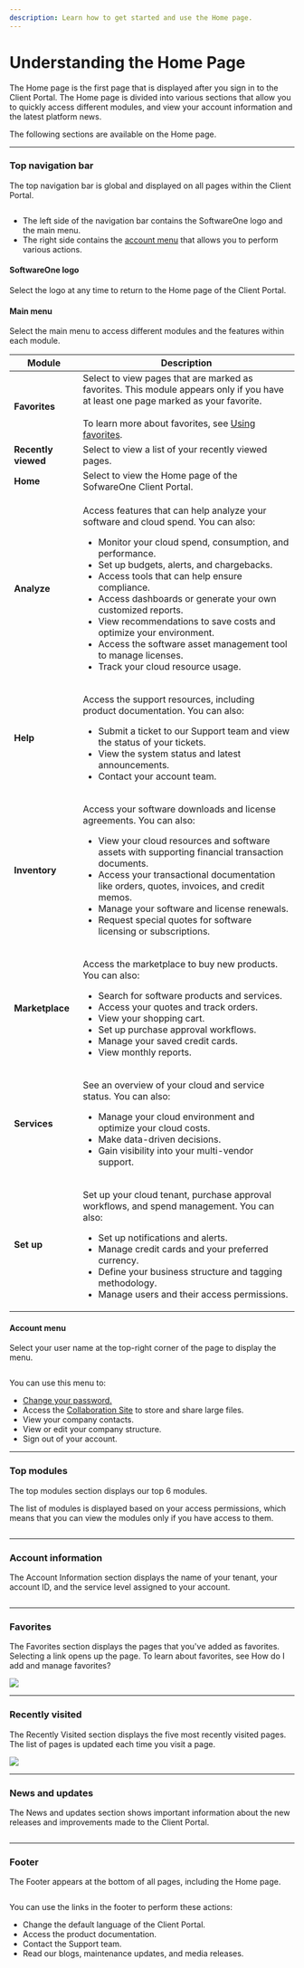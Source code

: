```yaml
---
description: Learn how to get started and use the Home page.
---
```


# Understanding the Home Page

The Home page is the first page that is displayed after you sign in to the Client Portal. The Home page is divided into various sections that allow you to quickly access different modules, and view your account information and the latest platform news.&#x20;

The following sections are available on the Home page.

***

### Top navigation bar

The top navigation bar is global and displayed on all pages within the Client Portal.

<div align="left">

<figure><img src=".gitbook/assets/image (40) (1) (1).png" alt=""><figcaption></figcaption></figure>

</div>

* The left side of the navigation bar contains the SoftwareOne logo and the main menu.
* The right side contains the [account menu](<README (1).md#your-profile-menu>) that allows you to perform various actions.

#### SoftwareOne logo

Select the logo at any time to return to the Home page of the Client Portal.

#### Main menu

Select the main menu to access different modules and the features within each module.&#x20;

<table data-full-width="false"><thead><tr><th>Module</th><th>Description</th></tr></thead><tbody><tr><td><strong>Favorites</strong></td><td>Select to view pages that are marked as favorites. This module appears only if you have at least one page marked as your favorite.<br><br>To learn more about favorites, see <a href="getting-started/using-favorites.md">Using favorites</a>.</td></tr><tr><td><strong>Recently viewed</strong></td><td>Select to view a list of your recently viewed pages.</td></tr><tr><td><strong>Home</strong></td><td>Select to view the Home page of the SofwareOne Client Portal.</td></tr><tr><td><strong>Analyze</strong></td><td><p>Access features that can help analyze your software and cloud spend. You can also:</p><ul><li>Monitor your cloud spend, consumption, and performance.</li><li>Set up budgets, alerts, and chargebacks.</li><li>Access tools that can help ensure compliance.</li><li>Access dashboards or generate your own customized reports.</li><li>View recommendations to save costs and optimize your environment.</li><li>Access the software asset management tool to manage licenses.</li><li>Track your cloud resource usage.</li></ul></td></tr><tr><td><strong>Help</strong></td><td><p>Access the support resources, including product documentation. You can also:</p><ul><li>Submit a ticket to our Support team and view the status of your tickets.</li><li>View the system status and latest announcements.</li><li>Contact your account team.</li></ul></td></tr><tr><td><strong>Inventory</strong></td><td><p>Access your software downloads and license agreements. You can also:</p><ul><li>View your cloud resources and software assets with supporting financial transaction documents. </li><li>Access your transactional documentation like orders, quotes, invoices, and credit memos.</li><li>Manage your software and license renewals.</li><li>Request special quotes for software licensing or subscriptions.</li></ul></td></tr><tr><td><strong>Marketplace</strong></td><td><p>Access the marketplace to buy new products. You can also:</p><ul><li>Search for software products and services.</li><li>Access your quotes and track orders.</li><li>View your shopping cart.</li><li>Set up purchase approval workflows.</li><li>Manage your saved credit cards.</li><li>View monthly reports.</li></ul></td></tr><tr><td><strong>Services</strong></td><td><p>See an overview of your cloud and service status. You can also:</p><ul><li>Manage your cloud environment and optimize your cloud costs.</li><li>Make data-driven decisions.</li><li>Gain visibility into your multi-vendor support.</li></ul></td></tr><tr><td><strong>Set up</strong></td><td><p>Set up your cloud tenant, purchase approval workflows, and spend management. You can also:</p><ul><li>Set up notifications and alerts.</li><li>Manage credit cards and your preferred currency.</li><li>Define your business structure and tagging methodology.</li><li>Manage users and their access permissions.</li></ul></td></tr></tbody></table>

#### Account menu

Select your user name at the top-right corner of the page to display the menu.&#x20;

<div align="left">

<figure><img src=".gitbook/assets/image (39) (1) (1).png" alt=""><figcaption></figcaption></figure>

</div>

You can use this menu to:

* [Change your password.](help-and-support/frequently-asked-questions/how-to-reset-or-change-password.md)
* Access the [Collaboration Site](set-up/collaboration-site/about-the-collaboration-site.md) to store and share large files.
* View your company contacts.
* View or edit your company structure.&#x20;
* Sign out of your account.

***

### Top modules

The top modules section displays our top 6 modules.&#x20;

The list of modules is displayed based on your access permissions, which means that you can view the modules only if you have access to them.

<div align="left">

<figure><img src=".gitbook/assets/image (38) (1) (1).png" alt=""><figcaption></figcaption></figure>

</div>

***

### Account information <a href="#account-information" id="account-information"></a>

The Account Information section displays the name of your tenant, your account ID, and the service level assigned to your account.

<div align="left">

<figure><img src=".gitbook/assets/image (37) (1) (1).png" alt=""><figcaption></figcaption></figure>

</div>

***

### Favorites

The Favorites section displays the pages that you've added as favorites. Selecting a link opens up the page. To learn about favorites, see How do I add and manage favorites?

![](<.gitbook/assets/image (36) (1) (1).png>)

***

### Recently visited <a href="#recently-visited" id="recently-visited"></a>

The Recently Visited section displays the five most recently visited pages. The list of pages is updated each time you visit a page.

![](<.gitbook/assets/image (35) (1) (1).png>)

***

### News and updates <a href="#news-and-updates" id="news-and-updates"></a>

The News and updates section shows important information about the new releases and improvements made to the Client Portal.

<figure><img src=".gitbook/assets/image (34) (1) (1).png" alt=""><figcaption></figcaption></figure>

***

### Footer

The Footer appears at the bottom of all pages, including the Home page.

<figure><img src=".gitbook/assets/image (33) (1) (1).png" alt=""><figcaption></figcaption></figure>

You can use the links in the footer to perform these actions:

* Change the default language of the Client Portal.
* Access the product documentation.
* Contact the Support team.
* Read our blogs, maintenance updates, and media releases.
